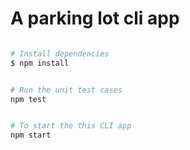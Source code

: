 # A parking lot cli app

```bash

# Install dependencies
$ npm install


# Run the unit test cases
npm test


# To start the this CLI app
npm start

```
